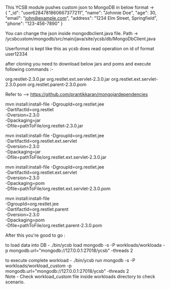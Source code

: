 This YCSB module pushes custom json to MongoDB in below format ->                                                                                                                   
    {
  "_id": "user6284781860667377211",
  "name": "Johnnie Doe",
  "age": 30,
  "email": "john@example.com",
  "address": "1234 Elm Street, Springfield",
  "phone": "123-456-7890"
}

You can change the json inside mongodbclient.java file. 
Path -> /ycsbcustom/mongodb/src/main/java/site/ycsb/db/MongoDbClient.java

Userformat is kept like this as ycsb does read operation on id of format user12334

after cloning you need to download below jars and poms and execute following commands :-

org.restlet-2.3.0.jar
org.restlet.ext.servlet-2.3.0.jar
org.restlet.ext.servlet-2.3.0.pom
org.restlet.parent-2.3.0.pom

Refer to --> https://github.com/prantikkaran/mongojardependencies

mvn install:install-file -DgroupId=org.restlet.jee \
    -DartifactId=org.restlet \
    -Dversion=2.3.0 \
    -Dpackaging=jar \
    -Dfile=pathToFile/org.restlet-2.3.0.jar


mvn install:install-file -DgroupId=org.restlet.jee \
    -DartifactId=org.restlet.ext.servlet \
    -Dversion=2.3.0 \
    -Dpackaging=jar \
    -Dfile=pathToFile/org.restlet.ext.servlet-2.3.0.jar


mvn install:install-file -DgroupId=org.restlet.jee \
    -DartifactId=org.restlet.ext.servlet \
    -Dversion=2.3.0 \
    -Dpackaging=pom \
    -Dfile=pathToFile/org.restlet.ext.servlet-2.3.0.pom

mvn install:install-file \
  -DgroupId=org.restlet.jee \
  -DartifactId=org.restlet.parent \
  -Dversion=2.3.0 \
  -Dpackaging=pom \
  -Dfile=pathToFile/org.restlet.parent-2.3.0.pom


After this you're good to go : 

to load data into DB - 
./bin/ycsb load mongodb -s -P workloads/workloada -p mongodb.url="mongodb://127.0.0.1:27018/ycsb" -threads 2

to execute complete workload - 
./bin/ycsb run mongodb -s -P workloads/workload_custom -p mongodb.url="mongodb://127.0.0.1:27018/ycsb" -threads 2  
Note - Check workload_custom file inside workloads directory to check scenario. 

